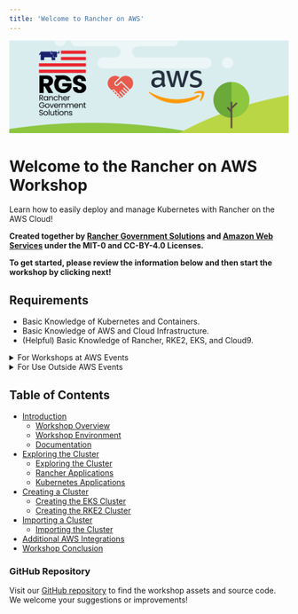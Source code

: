 ```yaml
---
title: 'Welcome to Rancher on AWS'
---
```


![rgs-aws-banner](/static/images/rgs-aws-banner.png)

# Welcome to the Rancher on AWS Workshop

Learn how to easily deploy and manage Kubernetes with Rancher on the AWS Cloud!

**Created together by [Rancher Government Solutions](https://ranchergovernment.com) and [Amazon Web Services](https://aws.amazon.com) under the MIT-0 and CC-BY-4.0 Licenses.**

**To get started, please review the information below and then start the workshop by clicking next!**

## Requirements

- Basic Knowledge of Kubernetes and Containers.
- Basic Knowledge of AWS and Cloud Infrastructure.
- (Helpful) Basic Knowledge of Rancher, RKE2, EKS, and Cloud9.

<details>
<summary>For Workshops at AWS Events</summary>

::::expand{header="For Workshops at AWS Events"}

- No additional requirements.

::::

</details>

<details>
<summary>For Use Outside AWS Events</summary>

::::expand{header="For Use Outside AWS Events"}

- AWS Account - If you don't have one, it's easy and free to [create one now](https://aws.amazon.com/)!
  - AWS Account with the ability to deploy into _us-east-1_.
  - AWS Account IAM Role with _elevated privileges_ to interact with AWS Services.
  - AWS Service Quota with at least 1 VPC, 56 vCPUs, 220 GiB Memory, and 1750 Gi of Storage.
- _Note:_ The `AdministratorAccess` managed policy in IAM provides sufficient permissions, although your organization may choose to use a custom policy with more restrictions. For more information, see [AWS managed policies for job functions](https://docs.aws.amazon.com/IAM/latest/UserGuide/access_policies_job-functions.html).

::::

</details>

## Table of Contents

- [Introduction](/10-introduction)
  - [Workshop Overview](/10-introduction/11-workshop-overview)
  - [Workshop Environment](/10-introduction/12-workshop-environment)
  - [Documentation](/10-introduction/13-documentation)
- [Exploring the Cluster](/20-exploring-the-cluster)
  - [Exploring the Cluster](/20-exploring-the-cluster/21-exploring-the-cluster)
  - [Rancher Applications](/20-exploring-the-cluster/22-rancher-applications)
  - [Kubernetes Applications](/20-exploring-the-cluster/23-kubernetes-applications)
- [Creating a Cluster](/30-creating-a-cluster)
  - [Creating the EKS Cluster](/30-creating-a-cluster/31-creating-eks-cluster)
  - [Creating the RKE2 Cluster](/30-creating-a-cluster/32-creating-rke2-cluster)
- [Importing a Cluster](/40-importing-a-cluster)
  - [Importing the Cluster](/40-importing-a-cluster/41-importing-the-cluster)
- [Additional AWS Integrations](/50-additional-integrations)
- [Workshop Conclusion](/60-conclusion)

### GitHub Repository

Visit our [GitHub repository](https://github.com/aws-samples/rancher-on-aws-workshop) to find the workshop assets and source code. We welcome your suggestions or improvements!
